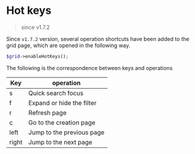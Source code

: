 # Hot keys

> since v1.7.2

Since `v1.7.2` version, several operation shortcuts have been added to the grid page, which are opened in the following way.

```php
$grid->enableHotKeys();
```

The following is the correspondence between keys and operations

| Key   | operation                 |
| ----- | ------------------------- |
| s     | Quick search focus        |
| f     | Expand or hide the filter |
| r     | Refresh page              |
| c     | Go to the creation page   |
| left  | Jump to the previous page |
| right | Jump to the next page     |

